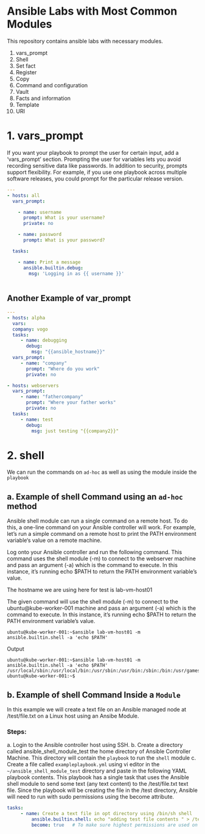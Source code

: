# Ansible Labs with Most Common Modules

This repository contains ansible labs with necessary modules.

1. vars_prompt
2. Shell
3. Set fact
4. Register
5. Copy
6. Command and configuration
7. Vault
8. Facts and information
9. Template
10. URI




# 1. vars_prompt

If you want your playbook to prompt the user for certain input, add a ‘vars_prompt’ section. Prompting the user for variables lets you avoid recording sensitive data like passwords. In addition to security, prompts support flexibility. For example, if you use one playbook across multiple software releases, you could prompt for the particular release version.

```yml
---
- hosts: all
  vars_prompt:

    - name: username
      prompt: What is your username?
      private: no

    - name: password
      prompt: What is your password?

  tasks:

    - name: Print a message
      ansible.builtin.debug:
        msg: 'Logging in as {{ username }}'
        
```


## Another Example of var_prompt


```yml
---
- hosts: alpha
  vars:
  company: vogo
  tasks:
     - name: debugging
       debug:
         msg: "{{ansible_hostname}}"
  vars_prompt:
     - name: "company"
       prompt: "Where do you work"
       private: no

- hosts: webservers
  vars_prompt:
     - name: "fathercompany"
       prompt: "Where your father works"
       private: no
  tasks:
     - name: test
       debug:
         msg: just testing "{{company2}}"

```




# 2. shell 
We can run the commands on `ad-hoc` as well as using the module inside the `playbook`

## a. Example of shell Command using an `ad-hoc` method

Ansible shell module can run a single command on a remote host. To do this, a one-line command on your Ansible controller will work. For example, let’s run a simple command on a remote host to print the PATH environment variable‘s value on a remote machine.

Log onto your Ansible controller and run the following command. This command uses the shell module (-m) to connect to the webserver machine and pass an argument (-a) which is the command to execute. In this instance, it’s running echo $PATH to return the PATH environment variable’s value.

The hostname we are using here for test is lab-vm-host01  

The given command will use the shell module (-m) to connect to the ubuntu@kube-worker-001 machine and pass an argument (-a) which is the command to execute. 
In this instance, it’s running echo $PATH to return the PATH environment variable’s value.

```
ubuntu@kube-worker-001:~$ansible lab-vm-host01 -m ansible.builtin.shell -a 'echo $PATH' 
```
Output

```
ubuntu@kube-worker-001:~$ansible lab-vm-host01 -m ansible.builtin.shell -a 'echo $PATH' 
/usr/local/sbin:/usr/local/bin:/usr/sbin:/usr/bin:/sbin:/bin:/usr/games:/usr/local/games:/snap/bin
ubuntu@kube-worker-001:~$
```


## b. Example of shell Command Inside a `Module`

In this example 
we will create a text file on an Ansible managed node at /test/file.txt on a Linux host using an Ansibe Module.


### Steps:
a. Login to the Ansible controller host using SSH.
b. Create a directory called ansible_shell_module_test the home directory of Ansible Controller Machine. 
This directory will contain the `playbook` to run the `shell` module
c. Create a file called `exampleplaybook.yml` using vi editor in the `~/ansible_shell_module_test` directory and paste in the following YAML playbook contents.
This playbook has a single task that uses the Ansible shell module to send some text (any text content) to the /test/file.txt text file.
Since the playbook will be creating the file in the /test directory, Ansible will need to run with sudo permissions using the become attribute.

```yml
tasks:
     - name: Create a text file in opt directory using /bin/sh shell
         ansible.builtin.shell: echo "adding test file contents " > /test/file.txt
         become: true   # To make sure highest permissions are used on the remote host
```














